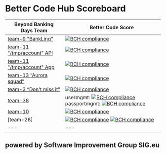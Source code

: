 # Better Code Hub Scoreboard 

Beyond Banking Days Team | Better Code Score
--- | ---
[team-9 "BankLinq"](https://github.com/BeyondBankingDays/team-9) | [![BCH compliance](https://bettercodehub.com/edge/badge/BeyondBankingDays/team-9?branch=master&token=a415a6c9c78ba69a046244da77687988af31e40b)](https://bettercodehub.com/)
[team-11 "/tmp/account" API](https://github.com/BeyondBankingDays/team-11) | [![BCH compliance](https://bettercodehub.com/edge/badge/BeyondBankingDays/team-11?branch=develop/stable&token=bf98fd0ca2b8e26317dbe06126e8679d4f6ae255)](https://bettercodehub.com/)
[team-11 "/tmp/account" App](https://github.com/BeyondBankingDays/team-11) | [![BCH compliance](https://bettercodehub.com/edge/badge/BeyondBankingDays/team-11-app?branch=master&token=9ebfb5e08fa62855b20c821593dec552ac1eab95)](https://bettercodehub.com/)
[team-13 “Aurora squad”](https://github.com/BeyondBankingDays/team-13) | [![BCH compliance](https://bettercodehub.com/edge/badge/BeyondBankingDays/team-13?branch=master&token=89879945bf934fd7b4a18c64bfe0eaad49fc9198)](https://bettercodehub.com/)
[team-3 “Don't miss it”](https://github.com/BeyondBankingDays/team-3) | [![BCH compliance](https://bettercodehub.com/edge/badge/BeyondBankingDays/team-3?branch=master&token=95340d7f61323c887335b4e9a3ec4a834e821699)](https://bettercodehub.com/)
[team-38](https://github.com/BeyondBankingDays/team-3) | usermgmt: [![BCH compliance](https://bettercodehub.com/edge/badge/BeyondBankingDays/team38_usermgmt?branch=master&token=30e5116b0fc85a8bea8321c7122300f1dd7e1ecd)](https://bettercodehub.com/) passportmgmt: [![BCH compliance](https://bettercodehub.com/edge/badge/BeyondBankingDays/team38_passportmgmt?branch=master&token=dc08b7025d9230b3696eaa0b419a667115a0fda0)](https://bettercodehub.com/)
[team-10](https://github.com/BeyondBankingDays/team-10) | [![BCH compliance](https://bettercodehub.com/edge/badge/BeyondBankingDays/team-10?branch=master&token=8fe27c620fa7582bf85777c63e8517519c6a1fe5)](https://bettercodehub.com/)
[team-28] | [![BCH compliance](https://bettercodehub.com/edge/badge/BeyondBankingDays/team-28-api?branch=master&token=53afcc9cccaccab7d915e4692d5344a129861242)](https://bettercodehub.com/) [![BCH compliance](https://bettercodehub.com/edge/badge/BeyondBankingDays/team-28-android-app?branch=master&token=0efd3624db7badc4d9ecdbbe4a9bf800c72f049e)](https://bettercodehub.com/)
--- | ---


## powered by Software Improvement Group SIG.eu

